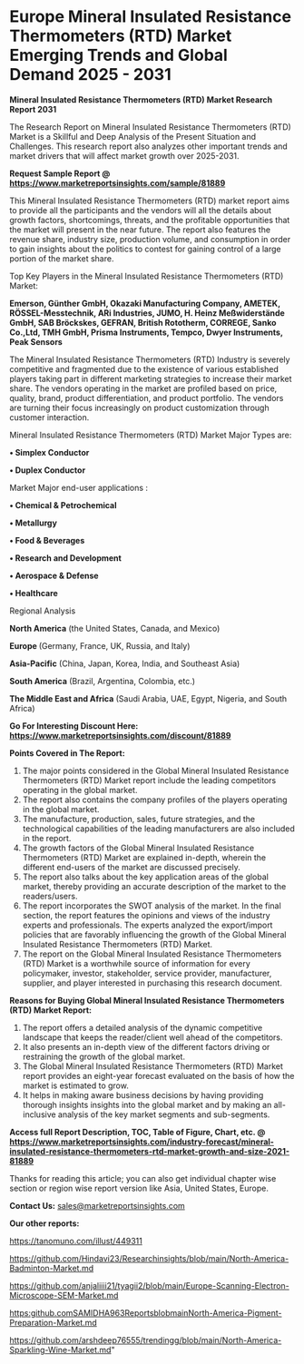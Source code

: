  # Europe Mineral Insulated Resistance Thermometers (RTD) Market Emerging Trends and Global Demand 2025 - 2031

<strong>Mineral Insulated Resistance Thermometers (RTD) Market Research Report 2031</strong>

The Research Report on Mineral Insulated Resistance Thermometers (RTD) Market is a Skillful and Deep Analysis of the Present Situation and Challenges. This research report also analyzes other important trends and market drivers that will affect market growth over 2025-2031.

<strong>Request Sample Report @ <a href=https://www.marketreportsinsights.com/sample/81889>https://www.marketreportsinsights.com/sample/81889</a></strong>

This Mineral Insulated Resistance Thermometers (RTD) market report aims to provide all the participants and the vendors will all the details about growth factors, shortcomings, threats, and the profitable opportunities that the market will present in the near future. The report also features the revenue share, industry size, production volume, and consumption in order to gain insights about the politics to contest for gaining control of a large portion of the market share.

Top Key Players in the Mineral Insulated Resistance Thermometers (RTD) Market:

<strong>Emerson, Günther GmbH, Okazaki Manufacturing Company, AMETEK, RÖSSEL-Messtechnik, ARi Industries, JUMO, H. Heinz Meßwiderstände GmbH, SAB Bröckskes, GEFRAN, British Rototherm, CORREGE, Sanko Co.,Ltd, TMH GmbH, Prisma Instruments, Tempco, Dwyer Instruments, Peak Sensors</strong>

The Mineral Insulated Resistance Thermometers (RTD) Industry is severely competitive and fragmented due to the existence of various established players taking part in different marketing strategies to increase their market share. The vendors operating in the market are profiled based on price, quality, brand, product differentiation, and product portfolio. The vendors are turning their focus increasingly on product customization through customer interaction.

Mineral Insulated Resistance Thermometers (RTD) Market Major Types are:

<strong>• Simplex Conductor

• Duplex Conductor</strong>

Market Major end-user applications :

<strong>• Chemical & Petrochemical

• Metallurgy

• Food & Beverages

• Research and Development

• Aerospace & Defense

• Healthcare</strong>

Regional Analysis

</u><strong><b>North America</b></strong> (the United States, Canada, and Mexico)

<strong><b>Europe </b></strong>(Germany, France, UK, Russia, and Italy)

<strong><b>Asia-Pacific</b></strong> (China, Japan, Korea, India, and Southeast Asia)

<strong><b>South America</b></strong> (Brazil, Argentina, Colombia, etc.)

<strong><b>The Middle East and Africa</b></strong> (Saudi Arabia, UAE, Egypt, Nigeria, and South Africa)

<strong>Go For Interesting Discount Here: <a href=https://www.marketreportsinsights.com/discount/81889>https://www.marketreportsinsights.com/discount/81889</a></strong>

<strong>Points Covered in The Report:</strong>
<ol>
  <li>The major points considered in the Global Mineral Insulated Resistance Thermometers (RTD) Market report include the leading competitors operating in the global market.</li>
  <li>The report also contains the company profiles of the players operating in the global market.</li>
  <li>The manufacture, production, sales, future strategies, and the technological capabilities of the leading manufacturers are also included in the report.</li>
  <li>The growth factors of the Global Mineral Insulated Resistance Thermometers (RTD) Market are explained in-depth, wherein the different end-users of the market are discussed precisely.</li>
  <li>The report also talks about the key application areas of the global market, thereby providing an accurate description of the market to the readers/users.</li>
  <li>The report incorporates the SWOT analysis of the market. In the final section, the report features the opinions and views of the industry experts and professionals. The experts analyzed the export/import policies that are favorably influencing the growth of the Global Mineral Insulated Resistance Thermometers (RTD) Market.</li>
  <li>The report on the Global Mineral Insulated Resistance Thermometers (RTD) Market is a worthwhile source of information for every policymaker, investor, stakeholder, service provider, manufacturer, supplier, and player interested in purchasing this research document.</li>
</ol>
<strong>Reasons for Buying Global Mineral Insulated Resistance Thermometers (RTD) Market Report:</strong>

<ol>
  <li>The report offers a detailed analysis of the dynamic competitive landscape that keeps the reader/client well ahead of the competitors.</li>
  <li>It also presents an in-depth view of the different factors driving or restraining the growth of the global market.</li>
  <li>The Global Mineral Insulated Resistance Thermometers (RTD) Market report provides an eight-year forecast evaluated on the basis of how the market is estimated to grow.</li>
  <li>It helps in making aware business decisions by having providing thorough insights insights into the global market and by making an all-inclusive analysis of the key market segments and sub-segments.</li>
</ol>
<strong>Access full Report Description, TOC, Table of Figure, Chart, etc. @ <a href=https://www.marketreportsinsights.com/industry-forecast/mineral-insulated-resistance-thermometers-rtd-market-growth-and-size-2021-81889>https://www.marketreportsinsights.com/industry-forecast/mineral-insulated-resistance-thermometers-rtd-market-growth-and-size-2021-81889</a></strong>


Thanks for reading this article; you can also get individual chapter wise section or region wise report version like Asia, United States, Europe.

<strong>Contact Us:</strong>
sales@marketreportsinsights.com

<strong>Our other reports:</strong>

<a href=https://tanomuno.com/illust/449311>https://tanomuno.com/illust/449311</a>

<a href=https://github.com/Hindavi23/Researchinsights/blob/main/North-America-Badminton-Market.md>https://github.com/Hindavi23/Researchinsights/blob/main/North-America-Badminton-Market.md</a>

<a href=https://github.com/anjaliiii21/tyagii2/blob/main/Europe-Scanning-Electron-Microscope-SEM-Market.md>https://github.com/anjaliiii21/tyagii2/blob/main/Europe-Scanning-Electron-Microscope-SEM-Market.md</a>

<a href=https:github.comSAMIDHA963ReportsblobmainNorth-America-Pigment-Preparation-Market.md>https:github.comSAMIDHA963ReportsblobmainNorth-America-Pigment-Preparation-Market.md</a>

<a href=https://github.com/arshdeep76555/trendingg/blob/main/North-America-Sparkling-Wine-Market.md>https://github.com/arshdeep76555/trendingg/blob/main/North-America-Sparkling-Wine-Market.md</a>"
